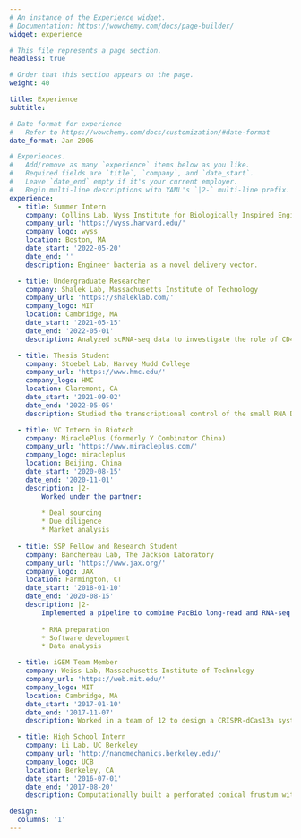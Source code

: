 ```yaml
---
# An instance of the Experience widget.
# Documentation: https://wowchemy.com/docs/page-builder/
widget: experience

# This file represents a page section.
headless: true

# Order that this section appears on the page.
weight: 40

title: Experience
subtitle:

# Date format for experience
#   Refer to https://wowchemy.com/docs/customization/#date-format
date_format: Jan 2006

# Experiences.
#   Add/remove as many `experience` items below as you like.
#   Required fields are `title`, `company`, and `date_start`.
#   Leave `date_end` empty if it's your current employer.
#   Begin multi-line descriptions with YAML's `|2-` multi-line prefix.
experience:
  - title: Summer Intern
    company: Collins Lab, Wyss Institute for Biologically Inspired Engineering
    company_url: 'https://wyss.harvard.edu/'
    company_logo: wyss
    location: Boston, MA
    date_start: '2022-05-20'
    date_end: ''
    description: Engineer bacteria as a novel delivery vector.

  - title: Undergraduate Researcher
    company: Shalek Lab, Massachusetts Institute of Technology
    company_url: 'https://shaleklab.com/'
    company_logo: MIT
    location: Cambridge, MA
    date_start: '2021-05-15'
    date_end: '2022-05-01'
    description: Analyzed scRNA-seq data to investigate the role of CD4+ T cells in controlling *Mtb* progression.

  - title: Thesis Student
    company: Stoebel Lab, Harvey Mudd College
    company_url: 'https://www.hmc.edu/'
    company_logo: HMC
    location: Claremont, CA
    date_start: '2021-09-02'
    date_end: '2022-05-05'
    description: Studied the transcriptional control of the small RNA DsrA in Enterobacteriacae's response to cold stress.

  - title: VC Intern in Biotech
    company: MiraclePlus (formerly Y Combinator China)
    company_url: 'https://www.miracleplus.com/'
    company_logo: miracleplus
    location: Beijing, China
    date_start: '2020-08-15'
    date_end: '2020-11-01'
    description: |2-
        Worked under the partner:
        
        * Deal sourcing
        * Due diligence
        * Market analysis
        
  - title: SSP Fellow and Research Student
    company: Banchereau Lab, The Jackson Laboratory
    company_url: 'https://www.jax.org/'
    company_logo: JAX
    location: Farmington, CT
    date_start: '2018-01-10'
    date_end: '2020-08-15'
    description: |2-
        Implemented a pipeline to combine PacBio long-read and RNA-seq to detect novel immune isoforms differentially expressed across groups:
        
        * RNA preparation
        * Software development
        * Data analysis

  - title: iGEM Team Member
    company: Weiss Lab, Massachusetts Institute of Technology
    company_url: 'https://web.mit.edu/'
    company_logo: MIT
    location: Cambridge, MA
    date_start: '2017-01-10'
    date_end: '2017-11-07'
    description: Worked in a team of 12 to design a CRISPR-dCas13a system to control alternative splicing. Responsible for building a computational model in predicting effective gRNA sequences.

  - title: High School Intern
    company: Li Lab, UC Berkeley
    company_url: 'http://nanomechanics.berkeley.edu/'
    company_logo: UCB
    location: Berkeley, CA
    date_start: '2016-07-01'
    date_end: '2017-08-20'
    description: Computationally built a perforated conical frustum with CNT material for separating sodium and chloride ions.

design:
  columns: '1'
---
```

